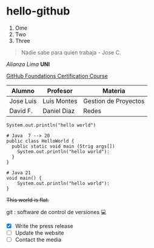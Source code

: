 # hello-github
1. Ome
1. Two
1. Three
> Nadie sabe para quien trabaja - Jose C.

_Alianza Lima_ **UNI**

[GitHub Foundations Certification Course](https://www.youtube.com/watch?v=Jdc0i7RcBv8&list=PLqALE1ZZLUAwlpRXUxCh2T2Mg8WSIrrMS&index=7&ab_channel=freeCodeCamp.org)

| __Alumno__ | __Profesor__ | __Materia__ |
| --- | --- | --- |
| Jose Luis | Luis Montes | Gestion de Proyectos |
| David F. | Daniel Diaz | Redes |

`System.out.println("hello world")`

```
# Java  7 --> 20
public class HelloWorld {
  public static void main (Strig args[])
    System.out.println("hello world"):
  }
}
```

```
# Java 21
void main() {
    System.out.println("hello world"):
}
```

~~This world is flat.~~

git
: software de control de versiones 💻

- [X] Write the press release
- [ ] Update the website
- [ ] Contact the media
